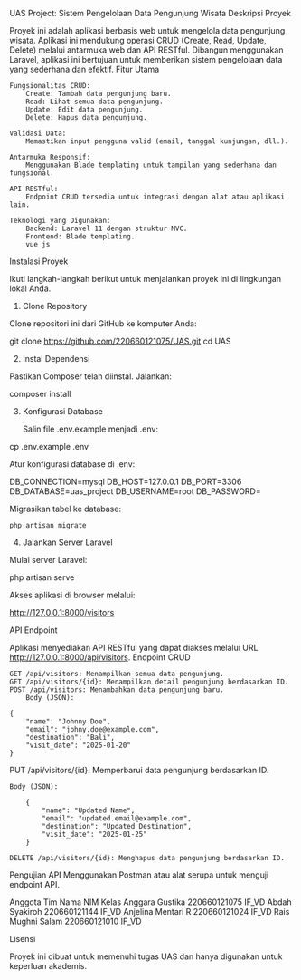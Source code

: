UAS Project: Sistem Pengelolaan Data Pengunjung Wisata
Deskripsi Proyek

Proyek ini adalah aplikasi berbasis web untuk mengelola data pengunjung wisata. Aplikasi ini mendukung operasi CRUD (Create, Read, Update, Delete) melalui antarmuka web dan API RESTful. Dibangun menggunakan Laravel, aplikasi ini bertujuan untuk memberikan sistem pengelolaan data yang sederhana dan efektif.
Fitur Utama

    Fungsionalitas CRUD:
        Create: Tambah data pengunjung baru.
        Read: Lihat semua data pengunjung.
        Update: Edit data pengunjung.
        Delete: Hapus data pengunjung.

    Validasi Data:
        Memastikan input pengguna valid (email, tanggal kunjungan, dll.).

    Antarmuka Responsif:
        Menggunakan Blade templating untuk tampilan yang sederhana dan fungsional.

    API RESTful:
        Endpoint CRUD tersedia untuk integrasi dengan alat atau aplikasi lain.

    Teknologi yang Digunakan:
        Backend: Laravel 11 dengan struktur MVC.
        Frontend: Blade templating.
        vue js

Instalasi Proyek

Ikuti langkah-langkah berikut untuk menjalankan proyek ini di lingkungan lokal Anda.
1. Clone Repository

Clone repositori ini dari GitHub ke komputer Anda:

git clone https://github.com/220660121075/UAS.git
cd UAS

2. Instal Dependensi

Pastikan Composer telah diinstal. Jalankan:

composer install

3. Konfigurasi Database

    Salin file .env.example menjadi .env:

cp .env.example .env

Atur konfigurasi database di .env:

DB_CONNECTION=mysql
DB_HOST=127.0.0.1
DB_PORT=3306
DB_DATABASE=uas_project
DB_USERNAME=root
DB_PASSWORD=

Migrasikan tabel ke database:

    php artisan migrate

4. Jalankan Server Laravel

Mulai server Laravel:

php artisan serve

Akses aplikasi di browser melalui:

http://127.0.0.1:8000/visitors

API Endpoint

Aplikasi menyediakan API RESTful yang dapat diakses melalui URL http://127.0.0.1:8000/api/visitors.
Endpoint CRUD

    GET /api/visitors: Menampilkan semua data pengunjung.
    GET /api/visitors/{id}: Menampilkan detail pengunjung berdasarkan ID.
    POST /api/visitors: Menambahkan data pengunjung baru.
        Body (JSON):

    {
        "name": "Johnny Doe",
        "email": "johny.doe@example.com",
        "destination": "Bali",
        "visit_date": "2025-01-20"
    }

PUT /api/visitors/{id}: Memperbarui data pengunjung berdasarkan ID.

    Body (JSON):

        {
            "name": "Updated Name",
            "email": "updated.email@example.com",
            "destination": "Updated Destination",
            "visit_date": "2025-01-25"
        }

    DELETE /api/visitors/{id}: Menghapus data pengunjung berdasarkan ID.

Pengujian API
Menggunakan Postman atau alat serupa untuk menguji endpoint API.

Anggota Tim
Nama	NIM	Kelas
Anggara Gustika	220660121075	IF_VD
Abdah Syakiroh	220660121144	IF_VD
Anjelina Mentari R	220660121024	IF_VD
Rais Mughni Salam	220660121010	IF_VD

Lisensi

Proyek ini dibuat untuk memenuhi tugas UAS dan hanya digunakan untuk keperluan akademis.
